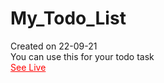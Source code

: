 # My_Todo_List
Created on 22-09-21<br>
You can use this for your todo task<br>
<a href="https://ganeshparmar.github.io/My_Todo_List/My_Work_to_do_list/" style="color:red;">See Live </a>
